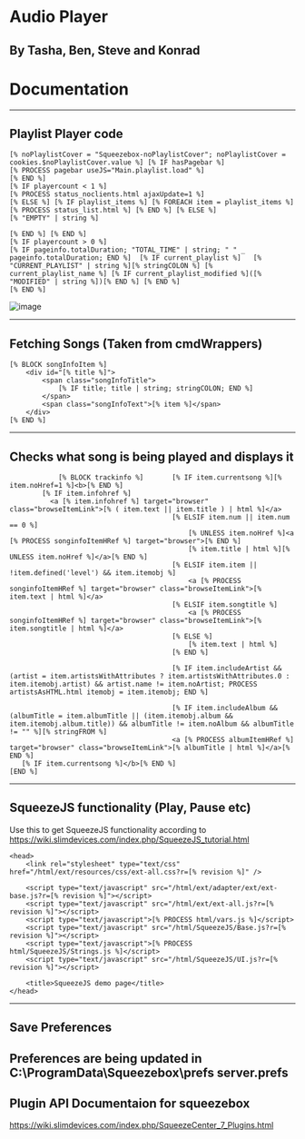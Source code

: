 # Audio Player
By Tasha, Ben, Steve and Konrad
---
# Documentation
---

## Playlist Player code
```
[% noPlaylistCover = "Squeezebox-noPlaylistCover"; noPlaylistCover = cookies.$noPlaylistCover.value %] [% IF hasPagebar %]
[% PROCESS pagebar useJS="Main.playlist.load" %]
[% END %]
[% IF playercount < 1 %]
[% PROCESS status_noclients.html ajaxUpdate=1 %]
[% ELSE %] [% IF playlist_items %] [% FOREACH item = playlist_items %] [% PROCESS status_list.html %] [% END %] [% ELSE %]
[% "EMPTY" | string %]

[% END %] [% END %]
[% IF playercount > 0 %]
[% IF pageinfo.totalDuration; "TOTAL_TIME" | string; " " _ pageinfo.totalDuration; END %]  [% IF current_playlist %]   [% "CURRENT_PLAYLIST" | string %][% stringCOLON %] [% current_playlist_name %] [% IF current_playlist_modified %]([% "MODIFIED" | string %])[% END %] [% END %] 
[% END %]

```
![image](https://github.com/user-attachments/assets/8aca0fcf-ca1d-4daf-8470-45f86139f469)

---

## Fetching Songs (Taken from cmdWrappers)
```
[% BLOCK songInfoItem %]
    <div id="[% title %]">
        <span class="songInfoTitle">
            [% IF title; title | string; stringCOLON; END %]
        </span>
        <span class="songInfoText">[% item %]</span>
    </div>
[% END %]

```

---
##  Checks what song is being played and displays it
```
            [% BLOCK trackinfo %]       [% IF item.currentsong %][% item.noHref=1 %]<b>[% END %]
        [% IF item.infohref %]
          <a [% item.infohref %] target="browser" class="browseItemLink">[% ( item.text || item.title ) | html %]</a>
                                        [% ELSIF item.num || item.num == 0 %]
                                            [% UNLESS item.noHref %]<a [% PROCESS songinfoItemHRef %] target="browser">[% END %]
                                            [% item.title | html %][% UNLESS item.noHref %]</a>[% END %]
                                        [% ELSIF item.item || !item.defined('level') && item.itemobj %]
                                            <a [% PROCESS songinfoItemHRef %] target="browser" class="browseItemLink">[% item.text | html %]</a>
                                        [% ELSIF item.songtitle %]
                                            <a [% PROCESS songinfoItemHRef %] target="browser" class="browseItemLink">[% item.songtitle | html %]</a>
                                        [% ELSE %]
                                            [% item.text | html %]
                                        [% END %]
                                        
                                        [% IF item.includeArtist && (artist = item.artistsWithAttributes ? item.artistsWithAttributes.0 : item.itemobj.artist) && artist.name != item.noArtist; PROCESS artistsAsHTML.html itemobj = item.itemobj; END %]
                                        
                                        [% IF item.includeAlbum && (albumTitle = item.albumTitle || (item.itemobj.album && item.itemobj.album.title)) && albumTitle != item.noAlbum && albumTitle != "" %][% stringFROM %]
                                        <a [% PROCESS albumItemHRef %] target="browser" class="browseItemLink">[% albumTitle | html %]</a>[% END %]
   [% IF item.currentsong %]</b>[% END %]
[END %]
```
---
##  SqueezeJS functionality (Play, Pause etc)
Use this to get SqueezeJS functionality according to https://wiki.slimdevices.com/index.php/SqueezeJS_tutorial.html
```
<head>
    <link rel="stylesheet" type="text/css" href="/html/ext/resources/css/ext-all.css?r=[% revision %]" />

    <script type="text/javascript" src="/html/ext/adapter/ext/ext-base.js?r=[% revision %]"></script>
    <script type="text/javascript" src="/html/ext/ext-all.js?r=[% revision %]"></script>
    <script type="text/javascript">[% PROCESS html/vars.js %]</script>
    <script type="text/javascript" src="/html/SqueezeJS/Base.js?r=[% revision %]"></script>
    <script type="text/javascript">[% PROCESS html/SqueezeJS/Strings.js %]</script>
    <script type="text/javascript" src="/html/SqueezeJS/UI.js?r=[% revision %]"></script>

    <title>SqueezeJS demo page</title>
</head>

```
---
## Save Preferences
Preferences are being updated in C:\ProgramData\Squeezebox\prefs server.prefs
---
## Plugin API Documentaion for squeezebox
https://wiki.slimdevices.com/index.php/SqueezeCenter_7_Plugins.html







